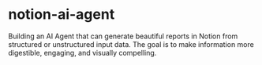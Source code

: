 # notion-ai-agent
Building an AI Agent that can generate beautiful reports in Notion from structured or unstructured input data. The goal is to make information more digestible, engaging, and visually compelling.
